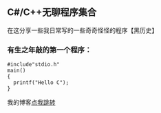 ## C#/C++无聊程序集合

在这分享一些我日常写的一些奇奇怪怪的程序【黑历史】
### 有生之年敲的第一个程序：

```
#include"stdio.h"
main()
{
  printf("Hello C");
}
```
我的博客[点我跳转](https://my.sct.world")
